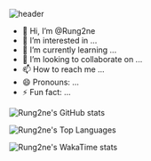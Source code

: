 ![header](https://capsule-render.vercel.app/api?type=waving&color=ecafc1&height=200&section=header&text=Rung2ne&fontColor=ffffff&fontSize=60&fontAlignY=30)

- 👋 Hi, I’m @Rung2ne
- 👀 I’m interested in ...
- 🌱 I’m currently learning ...
- 💞️ I’m looking to collaborate on ...
- 📫 How to reach me ...
- 😄 Pronouns: ...
- ⚡ Fun fact: ...

<!---
Rung2ne/Rung2ne is a ✨ special ✨ repository because its `README.md` (this file) appears on your GitHub profile.
You can click the Preview link to take a look at your changes.
--->
![Rung2ne's GitHub stats](https://github-readme-stats.vercel.app/api?username=Rung2ne&bg_color=ecafc1,ecafc1,8ba4db&title_color=fff&text_color=fff&show_icons=true&count_private=true)

![Rung2ne's Top Languages](https://github-readme-stats.vercel.app/api/top-langs/?username=Rung2ne&bg_color=ecafc1,ecafc1,8ba4db&title_color=fff&text_color=fff)

![Rung2ne's WakaTime stats](https://github-readme-stats.vercel.app/api/wakatime?username=Rung2ne)
